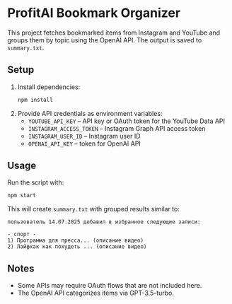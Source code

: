 # ProfitAI Bookmark Organizer

This project fetches bookmarked items from Instagram and YouTube and groups them by topic using the OpenAI API. The output is saved to `summary.txt`.

## Setup

1. Install dependencies:
   ```bash
   npm install
   ```
2. Provide API credentials as environment variables:
   - `YOUTUBE_API_KEY` – API key or OAuth token for the YouTube Data API
   - `INSTAGRAM_ACCESS_TOKEN` – Instagram Graph API access token
   - `INSTAGRAM_USER_ID` – Instagram user ID
   - `OPENAI_API_KEY` – token for OpenAI API

## Usage

Run the script with:

```bash
npm start
```

This will create `summary.txt` with grouped results similar to:

```
пользователь 14.07.2025 добавил в избранное следующие записи:

- спорт -
1) Программа для пресса... (описание видео)
2) Лайфхак как похудеть ... (описание видео)
```

## Notes
- Some APIs may require OAuth flows that are not included here.
- The OpenAI API categorizes items via GPT-3.5-turbo.
